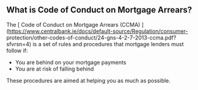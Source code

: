 ##  What is Code of Conduct on Mortgage Arrears?

The [ Code of Conduct on Mortgage Arrears (CCMA)
](https://www.centralbank.ie/docs/default-source/Regulation/consumer-
protection/other-codes-of-conduct/24-gns-4-2-7-2013-ccma.pdf?sfvrsn=4) is a
set of rules and procedures that mortgage lenders must follow if:

  * You are behind on your mortgage payments 
  * You are at risk of falling behind 

These procedures are aimed at helping you as much as possible.
